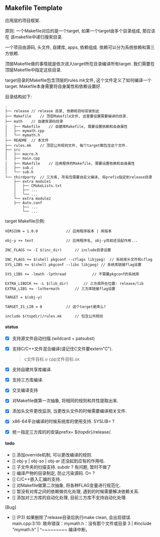 ## Makefile Template

应用层的项目框架.

原则: 一个Makefile对应的是一个target, 如果一个target由多个目录组成, 那应该在
该makefile中递归搜索目录.

一个项目由源码, 头文件, 自建库, apps, 依赖组成.
依赖可以分为系统依赖和第三方依赖.

顶层Makefile做的事情就是依次进入target所在目录编译所有target.
我们需要在顶层Makefile中指定这些目录.

target目录的Makefile包含顶层的rules.mk文件, 这个文件定义了如何编译一个target.
Makefile本身需要将自身属性和依赖设置好.

目录结构如下:
```
.
├── release	// release 目录, 依赖和目标安装到此
├── Makefile	// 顶层Makefile文件, 这里要设置需要编译的目录.
├── math	// 自建库源码目录
│   ├── Makefile    // 自建库Makefile, 需要设置依赖和自身属性
│   ├── mymath.cpp
│   └── mymath.h
├── README	// 本文件
├── rules.mk	// 顶层公共规则文件, 每个target都包含这个文件.
├── src
│   ├── macro.h
│   ├── main.cpp
│   ├── Makefile    // 应用程序的Makefile, 需要设置依赖和自身属性
│   ├── sub.c
│   └── sub.h
└── thirdparty	// 三方库, 所有包需要自定义编译, 将prefix指定到release目录
    ├── extra module1
    │   ├── CMakeLists.txt
    │   ├── ...
    │   └── ...
    └── extra module2
	├── Auto.conf
    	├── ...
    	└── ...
```
 
target Makefile示例:

```
VERSION = 1.0.0			    // 应用程序版本 | 库版本

obj-y += test			    // 应用程序名, obj-y目前还没起作用...

INC_FLAGS += -I $(inc_dir)	    // include目录设置

INC_FLAGS += $(shell pkgconf --cflags libjpeg)	// 系统库头文件和cflag
SYS_LIBS += $(shell pkgconf --libs libjpeg)	// 系统库链接flag设置

SYS_LIBS += -lmath -lpthread			// 不需要pkgconf的系统库

EXTRA_LIBDIR += -L $(lib_dir)	    // 三方库所在位置: release/lib
EXTRA_LIBS += -lothermath	    // 三方库链接flag设置

TARGET = $(obj-y)

TARGET_IS_LIB = 0		    // 这个target是库么?

include $(topdir)/rules.mk	    // 包含公共规则
```

#### status

* [x] 支持源文件自动扫描.(wildcard + patsubst)

* [x] 支持C/C++文件混合编译(请记住C文件要extern"C").
    >   c文件目标.o
    >   cpp文件目标.ox
* [x] 支持自建共享库编译.
* [x] 支持三方库编译.
* [x] 交叉编译支持
* [x] 对Makefile做第一次抽象, 将相同的规则和共性提取出来.
* [x] 添加头文件更改监测, 当更改头文件的时候需要编译相关文件.
* [x] x86-64平台编译的时候系统库的使用支持. SYSLIB= ?
* [x] 统一指定三方库的的安装prefix= ${topdir}/release/.

#### todo

* [] 添加override机制, 可以更改编译的规则.
* [] obj-y | obj-so | obj-ar 还没起到应有的作用哈.
* [] 子文件夹的扫描支持. subdir ? 有问题, 暂时不做了
* [] 编译产物的目录制定, 防止污染源码. O= ?
* [] C/C++嵌入汇编的支持.
* [] 对Makefile做第二次抽象, 将各种FLAG变量进行规范化.
* [] 暂没有对库之间的依赖做优化处理, 遇到的时候需要解决依赖关系.
* [] 添加对三方库的自动化处理, 目前三方库不支持自动化处理.

[Bug]
* [] (P3) 如果删除了release目录后执行make clean, 会出现错误.
    main.cpp:3:10: 致命错误：mymath.h：没有那个文件或目录
        3 | #include "mymath.h"
          |          ^~~~~~~~~~
    编译中断。

